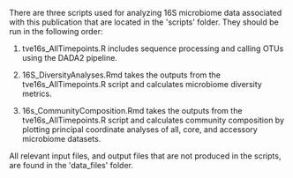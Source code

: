 There are three scripts used for analyzing 16S microbiome data associated with this publication that are located in the 'scripts' folder.
They should be run in the following order:

1. tve16s_AllTimepoints.R includes sequence processing and calling OTUs using the DADA2 pipeline.

2. 16S_DiversityAnalyses.Rmd takes the outputs from the tve16s_AllTimepoints.R script and calculates microbiome diversity metrics.

3. 16s_CommunityComposition.Rmd takes the outputs from the tve16s_AllTimepoints.R script and calculates community composition by plotting principal coordinate analyses of all, core, and accessory microbiome datasets.

All relevant input files, and output files that are not produced in the scripts, are found in the 'data_files' folder.
